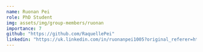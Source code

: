 ```yaml
---
name: Ruonan Pei
role: PhD Student
img: assets/img/group-members/ruonan
importance: 7
github: "https://github.com/RaquellePei"
linkedin: "https://uk.linkedin.com/in/ruonanpei1005?original_referer=https%3A%2F%2Fwww.bing.com%2F"
---
```

